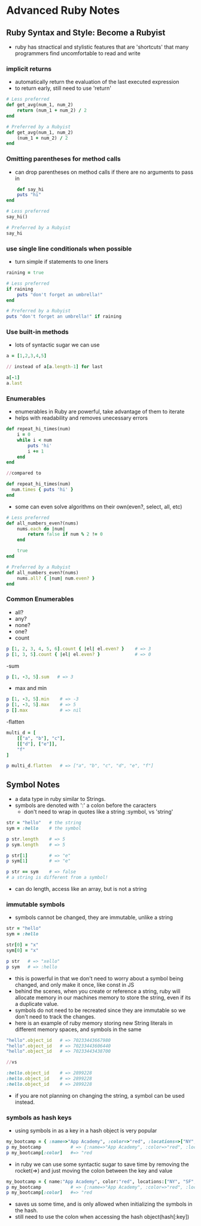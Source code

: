 # Advanced Ruby Notes

## Ruby Syntax and Style: Become a Rubyist
- ruby has stnactical and stylistic features that are 'shortcuts' that many programmers find uncomfortable to read and write
  
### implicit returns
- automatically return the evaluation of the last executed expression
- to return early, still need to use 'return'
``` ruby 
# Less preferred
def get_avg(num_1, num_2)
    return (num_1 + num_2) / 2
end

# Preferred by a Rubyist
def get_avg(num_1, num_2)
    (num_1 + num_2) / 2
end
```

### Omitting parentheses for method calls
- can drop parentheses on method calls if there are no arguments to pass in
``` ruby
	def say_hi
    puts "hi"
end

# Less preferred 
say_hi()

# Preferred by a Rubyist
say_hi
```

### use single line conditionals when possible
- turn simple if statements to one liners
```ruby
raining = true

# Less preferred
if raining
    puts "don't forget an umbrella!"
end

# Preferred by a Rubyist
puts "don't forget an umbrella!" if raining
```

### Use built-in methods
- lots of syntactic sugar we can use

``` ruby 
a = [1,2,3,4,5]

// instead of a[a.length-1] for last

a[-1]
a.last

```

### Enumerables
- enumerables in Ruby are powerful, take advantage of them to iterate
- helps with readability and removes unecessary errors
```ruby
def repeat_hi_times(num)
	i = 0
	while i < num
		puts 'hi'
		i += 1
	end
end

//compared to

def repeat_hi_times(num)
  num.times { puts 'hi' }
end
```
- some can even solve algorithms on their own(even?, select, all, etc)

```ruby 
# Less preferred
def all_numbers_even?(nums)
    nums.each do |num|
        return false if num % 2 != 0
    end

    true
end

# Preferred by a Rubyist
def all_numbers_even?(nums)
    nums.all? { |num| num.even? }
end
```

### Common Enumerables

- all?
- any?
- none?
- one?
- count

```ruby
p [1, 2, 3, 4, 5, 6].count { |el| el.even? }    # => 3
p [1, 3, 5].count { |el| el.even? }             # => 0
```

-sum
```ruby
p [1, -3, 5].sum   # => 3
```

- max and min
```ruby
p [1, -3, 5].min    # => -3
p [1, -3, 5].max    # => 5
p [].max            # => nil
```

-flatten
```ruby 
multi_d = [
    [["a", "b"], "c"],
    [["d"], ["e"]],
    "f"
]

p multi_d.flatten   # => ["a", "b", "c", "d", "e", "f"]
```

## Symbol Notes
- a data type in ruby similar to Strings.
- symbols are denoted with ':' a colon before the caracters
  - don't need to wrap in quotes like a string :symbol, vs 'string'

```ruby
str = "hello"   # the string 
sym = :hello    # the symbol

p str.length    # => 5
p sym.length    # => 5

p str[1]        # => "e"
p sym[1]        # => "e"

p str == sym    # => false
# a string is different from a symbol!
```
- can do length, access like an array, but is not a string

### immutable symbols
- symbols cannot be changed, they are immutable, unlike a string

```ruby
str = "hello"
sym = :hello

str[0] = "x"
sym[0] = "x"

p str   # => "xello"
p sym   # => :hello
```
- this is powerful in that we don't need to worry about a symbol being changed, and only make it once, like const in JS
- behind the scenes, when you create or reference a string, ruby will allocate memory in our machines memory to store the string, even if its a duplicate value.
- symbols do not need to be recreated since they are immutable so we don't need to track the changes.
- here is an example of ruby memory storing new String literals in different memory spaces, and symbols in the same

```ruby 
"hello".object_id   # => 70233443667980
"hello".object_id   # => 70233443606440
"hello".object_id   # => 70233443438700

//vs

:hello.object_id    # => 2899228
:hello.object_id    # => 2899228
:hello.object_id    # => 2899228
```
- if you are not planning on changing the string, a symbol can be used instead.

### symbols as hash keys
- using symbols in as a key in a hash object is very popular
```ruby 
my_bootcamp = { :name=>"App Academy", :color=>"red", :locations=>["NY", "SF", "ONLINE"] }
p my_bootcamp           # => {:name=>"App Academy", :color=>"red", :locations=>["NY", "SF", "ONLINE"]}
p my_bootcamp[:color]   #=> "red
```
- in ruby we can use some syntactic sugar to save time by removing the rocket(=>) and just moving the colon between the key and value

```ruby 
my_bootcamp = { name:"App Academy", color:"red", locations:["NY", "SF", "ONLINE"] }
p my_bootcamp           # => {:name=>"App Academy", :color=>"red", :locations=>["NY", "SF", "ONLINE"]}
p my_bootcamp[:color]   #=> "red
```
- saves us some time, and is only allowed when initializing the symbols in the hash.
- still need to use the colon when accessing the hash object(hash[:key])